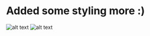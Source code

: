 # Added some styling more :)


![alt text](https://github.com/panayotsky-dev/boom-DEV/blob/main/JavaScript/92-Pizza-Time/x92Result.PNG?raw=true)
![alt text](https://github.com/panayotsky-dev/boom-DEV/blob/main/JavaScript/92-Pizza-Time/x92_pizz.PNG?raw=true)
